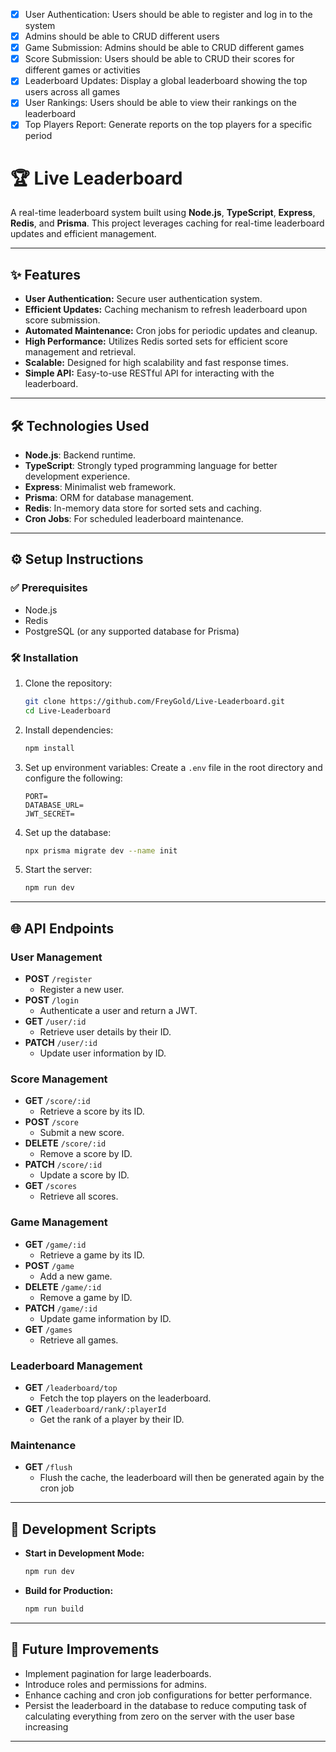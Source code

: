 - [x] User Authentication: Users should be able to register and log in to the system
- [x] Admins should be able to CRUD different users
- [x] Game Submission: Admins should be able to CRUD different games
- [x] Score Submission: Users should be able to CRUD their scores for different games or activities
- [x] Leaderboard Updates: Display a global leaderboard showing the top users across all games
- [x] User Rankings: Users should be able to view their rankings on the leaderboard
- [x] Top Players Report: Generate reports on the top players for a specific period
# 🏆 Live Leaderboard

A real-time leaderboard system built using **Node.js**, **TypeScript**, **Express**, **Redis**, and **Prisma**. This project leverages caching for real-time leaderboard updates and efficient management.

---

## ✨ Features

- **User Authentication:** Secure user authentication system.
- **Efficient Updates:** Caching mechanism to refresh leaderboard upon score submission.
- **Automated Maintenance:** Cron jobs for periodic updates and cleanup.
- **High Performance:** Utilizes Redis sorted sets for efficient score management and retrieval.
- **Scalable:** Designed for high scalability and fast response times.
- **Simple API:** Easy-to-use RESTful API for interacting with the leaderboard.

---

## 🛠️ Technologies Used

- **Node.js**: Backend runtime.
- **TypeScript**: Strongly typed programming language for better development experience.
- **Express**: Minimalist web framework.
- **Prisma**: ORM for database management.
- **Redis**: In-memory data store for sorted sets and caching.
- **Cron Jobs**: For scheduled leaderboard maintenance.

---

## ⚙️ Setup Instructions

### ✅ Prerequisites

- Node.js 
- Redis
- PostgreSQL (or any supported database for Prisma)

### 🛠️ Installation

1. Clone the repository:

   ```bash
   git clone https://github.com/FreyGold/Live-Leaderboard.git
   cd Live-Leaderboard
   ```

2. Install dependencies:

   ```bash
   npm install
   ```

3. Set up environment variables:
   Create a `.env` file in the root directory and configure the following:

   ```env
   PORT=
   DATABASE_URL=
   JWT_SECRET=
   ```

4. Set up the database:

   ```bash
   npx prisma migrate dev --name init
   ```

5. Start the server:

   ```bash
   npm run dev
   ```

---

## 🌐 API Endpoints

### User Management

- **POST** `/register`
  - Register a new user.
- **POST** `/login`
  - Authenticate a user and return a JWT.
- **GET** `/user/:id`
  - Retrieve user details by their ID.
- **PATCH** `/user/:id`
  - Update user information by ID.

### Score Management

- **GET** `/score/:id`
  - Retrieve a score by its ID.
- **POST** `/score`
  - Submit a new score.
- **DELETE** `/score/:id`
  - Remove a score by ID.
- **PATCH** `/score/:id`
  - Update a score by ID.
- **GET** `/scores`
  - Retrieve all scores.

### Game Management

- **GET** `/game/:id`
  - Retrieve a game by its ID.
- **POST** `/game`
  - Add a new game.
- **DELETE** `/game/:id`
  - Remove a game by ID.
- **PATCH** `/game/:id`
  - Update game information by ID.
- **GET** `/games`
  - Retrieve all games.

### Leaderboard Management

- **GET** `/leaderboard/top`
  - Fetch the top players on the leaderboard.
- **GET** `/leaderboard/rank/:playerId`
  - Get the rank of a player by their ID.

### Maintenance

- **GET** `/flush`
  - Flush the cache, the leaderboard will then be generated again by the cron job

---

## 🧪 Development Scripts

- **Start in Development Mode:**
  ```bash
  npm run dev
  ```
- **Build for Production:**
  ```bash
  npm run build
  ```

---

## 🚀 Future Improvements

- Implement pagination for large leaderboards.
- Introduce roles and permissions for admins.
- Enhance caching and cron job configurations for better performance.
- Persist the leaderboard in the database to reduce computing task of calculating everything from zero on the server with the user base increasing

---

##


